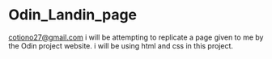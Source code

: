 # Odin_Landin_page
cotiono27@gmail.com
i will be attempting to replicate a page given to me by the Odin project website. i will be using html and css in this project.